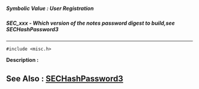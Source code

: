 ##### Symbolic Value : User Registration
##### SEC_xxx - Which version of the notes password digest to build,see SECHashPassword3
---
```
#include <misc.h>
```
**Description :**



**See Also :**
[SECHashPassword3](/reference/Func/SECHashPassword3)
---
